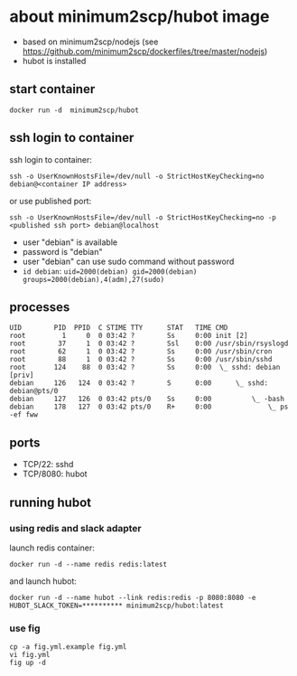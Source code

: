 # about minimum2scp/hubot image

 * based on minimum2scp/nodejs (see https://github.com/minimum2scp/dockerfiles/tree/master/nodejs)
 * hubot is installed

## start container

```
docker run -d  minimum2scp/hubot
```

## ssh login to container

ssh login to container:

```
ssh -o UserKnownHostsFile=/dev/null -o StrictHostKeyChecking=no debian@<container IP address>
```

or use published port:

```
ssh -o UserKnownHostsFile=/dev/null -o StrictHostKeyChecking=no -p <published ssh port> debian@localhost
```

 * user "debian" is available
 * password is "debian"
 * user "debian" can use sudo command without password
 * `id debian`: `uid=2000(debian) gid=2000(debian) groups=2000(debian),4(adm),27(sudo)`

## processes

```
UID        PID  PPID  C STIME TTY      STAT   TIME CMD
root         1     0  0 03:42 ?        Ss     0:00 init [2]
root        37     1  0 03:42 ?        Ssl    0:00 /usr/sbin/rsyslogd
root        62     1  0 03:42 ?        Ss     0:00 /usr/sbin/cron
root        88     1  0 03:42 ?        Ss     0:00 /usr/sbin/sshd
root       124    88  0 03:42 ?        Ss     0:00  \_ sshd: debian [priv]
debian     126   124  0 03:42 ?        S      0:00      \_ sshd: debian@pts/0
debian     127   126  0 03:42 pts/0    Ss     0:00          \_ -bash
debian     178   127  0 03:42 pts/0    R+     0:00              \_ ps -ef fww
```

## ports

 * TCP/22: sshd
 * TCP/8080: hubot

## running hubot

### using redis and slack adapter

launch redis container:

```
docker run -d --name redis redis:latest
```

and launch hubot:

```
docker run -d --name hubot --link redis:redis -p 8080:8080 -e HUBOT_SLACK_TOKEN=********** minimum2scp/hubot:latest
```

### use fig

```
cp -a fig.yml.example fig.yml
vi fig.yml
fig up -d
```

